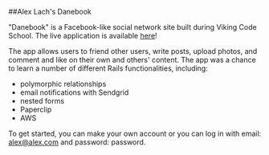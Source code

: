 ##Alex Lach's Danebook

"Danebook" is a Facebook-like social network site built during Viking Code School. The live application is available [here](https://lach-danebook.herokuapp.com/)!

The app allows users to friend other users, write posts, upload photos, and comment and like on their own and others' content. The app was a chance to learn a number of different Rails functionalities, including:

  - polymorphic relationships
  - email notifications with Sendgrid
  - nested forms
  - Paperclip
  - AWS

To get started, you can make your own account or you can log in with email: alex@alex.com and password: password. 
